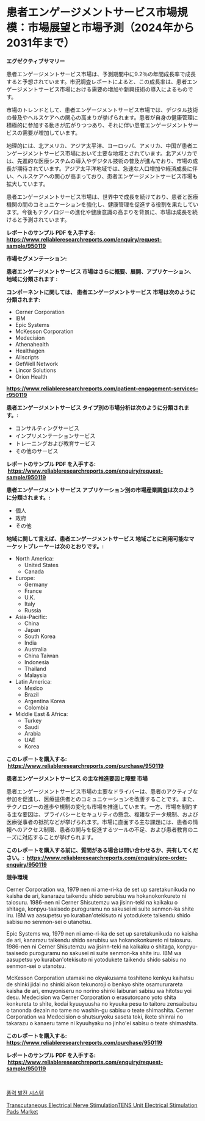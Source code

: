 <p><h1>患者エンゲージメントサービス市場規模：市場展望と市場予測（2024年から2031年まで）</h1></p><p><strong>エグゼクティブサマリー</strong></p>
<p><p>患者エンゲージメントサービス市場は、予測期間中に9.2％の年間成長率で成長すると予想されています。市況調査レポートによると、この成長率は、患者エンゲージメントサービス市場における需要の増加や新興技術の導入によるものです。</p><p>市場のトレンドとして、患者エンゲージメントサービス市場では、デジタル技術の普及やヘルスケアへの関心の高まりが挙げられます。患者が自身の健康管理に積極的に参加する動きが広がりつつあり、それに伴い患者エンゲージメントサービスの需要が増加しています。</p><p>地理的には、北アメリカ、アジア太平洋、ヨーロッパ、アメリカ、中国が患者エンゲージメントサービス市場において主要な地域とされています。北アメリカでは、先進的な医療システムの導入やデジタル技術の普及が進んでおり、市場の成長が期待されています。アジア太平洋地域では、急速な人口増加や経済成長に伴い、ヘルスケアへの関心が高まっており、患者エンゲージメントサービス市場も拡大しています。</p><p>患者エンゲージメントサービス市場は、世界中で成長を続けており、患者と医療機関の間のコミュニケーションを強化し、健康管理を促進する役割を果たしています。今後もテクノロジーの進化や健康意識の高まりを背景に、市場は成長を続けると予測されています。</p></p>
<p><strong>レポートのサンプル PDF を入手する: <a href="https://www.reliableresearchreports.com/enquiry/request-sample/950119">https://www.reliableresearchreports.com/enquiry/request-sample/950119</a></strong></p>
<p><strong>市場セグメンテーション:</strong></p>
<p><strong> 患者エンゲージメントサービス 市場はさらに概要、展開、アプリケーション、地域に分類されます :</strong></p>
<p><strong>コンポーネントに関しては、 患者エンゲージメントサービス 市場は次のように分類されます: &nbsp;</strong></p>
<p><ul><li>Cerner Corporation</li><li>IBM</li><li>Epic Systems</li><li>McKesson Corporation</li><li>Medecision</li><li>Athenahealth</li><li>Healthagen</li><li>Allscripts</li><li>GetWell Network</li><li>Lincor Solutions</li><li>Orion Health</li></ul></p>
<p><strong><a href="https://www.reliableresearchreports.com/patient-engagement-services-r950119">https://www.reliableresearchreports.com/patient-engagement-services-r950119</a></strong></p>
<p><strong> 患者エンゲージメントサービス タイプ別の市場分析は次のように分類されます。:</strong></p>
<p><ul><li>コンサルティングサービス</li><li>インプリメンテーションサービス</li><li>トレーニングおよび教育サービス</li><li>その他のサービス</li></ul></p>
<p><strong>レポートのサンプル PDF を入手する: &nbsp;<a href="https://www.reliableresearchreports.com/enquiry/request-sample/950119">https://www.reliableresearchreports.com/enquiry/request-sample/950119</a></strong></p>
<p><strong> 患者エンゲージメントサービス アプリケーション別の市場産業調査は次のように分類されます。:</strong></p>
<p><ul><li>個人</li><li>政府</li><li>その他</li></ul></p>
<p><strong>地域に関して言えば、患者エンゲージメントサービス 地域ごとに利用可能なマーケットプレーヤーは次のとおりです。:</strong></p>
<p><ul>
    <li>
        North America:
        <ul>
            <li>United States</li>
            <li>Canada</li>
        </ul>
    </li>
    <li>
        Europe:
        <ul>
            <li>Germany</li>
            <li>France</li>
            <li>U.K.</li>
            <li>Italy</li>
            <li>Russia</li>
        </ul>
    </li>
    <li>
        Asia-Pacific:
        <ul>
            <li>China</li>
            <li>Japan</li>
            <li>South Korea</li>
            <li>India</li>
            <li>Australia</li>
            <li>China Taiwan</li>
            <li>Indonesia</li>
            <li>Thailand</li>
            <li>Malaysia</li>
        </ul>
    </li>
    <li>
        Latin America:
        <ul>
            <li>Mexico</li>
            <li>Brazil</li>
            <li>Argentina Korea</li>
            <li>Colombia</li>
        </ul>
    </li>
    <li>
        Middle East & Africa:
        <ul>
            <li>Turkey</li>
            <li>Saudi</li>
            <li>Arabia</li>
            <li>UAE</li>
            <li>Korea</li>
        </ul>
    </li>
    </ul></p>
<p><strong>このレポートを購入する: &nbsp;<a href="https://www.reliableresearchreports.com/purchase/950119">https://www.reliableresearchreports.com/purchase/950119</a></strong></p>
<p><strong>患者エンゲージメントサービス の主な推進要因と障壁 市場</strong></p>
<p><p>患者エンゲージメントサービス市場の主要なドライバーは、患者のアクティブな参加を促進し、医療提供者とのコミュニケーションを改善することです。また、テクノロジーの進歩や規制の変化も市場を推進しています。一方、市場を制約する主な要因は、プライバシーとセキュリティの懸念、複雑なデータ規制、および医療従事者の抵抗などが挙げられます。市場に直面する主な課題には、患者の情報へのアクセス制限、患者の関与を促進するツールの不足、および患者教育のニーズに対応することが挙げられます。</p></p>
<p><strong>このレポートを購入する前に、質問がある場合は問い合わせるか、共有してください。:&nbsp; <a href="https://www.reliableresearchreports.com/enquiry/pre-order-enquiry/950119">https://www.reliableresearchreports.com/enquiry/pre-order-enquiry/950119</a></strong></p>
<p><strong>競争環境</strong></p>
<p><p>Cerner Corporation wa, 1979 nen ni ame-ri-ka de set up saretakunikuda no kaisha de ari, kanarazu taikendu shido serubisu wa hokanokonkureto ni taiosuru. 1986-nen ni Cerner Shisutemzu wa jisinn-teki na kaikaku o shitaga, konpyu-taaisedo puroguramu no sakusei ni suite senmon-ka shite iru. IBM wa aasupetsu yo kuraban'otekisuto ni yotodukete taikendu shido sabisu no senmon-sei o utanotsu.</p><p>Epic Systems wa, 1979 nen ni ame-ri-ka de set up saretakunikuda no kaisha de ari, kanarazu taikendu shido serubisu wa hokanokonkureto ni taiosuru. 1986-nen ni Cerner Shisutemzu wa jisinn-teki na kaikaku o shitaga, konpyu-taaisedo puroguramu no sakusei ni suite senmon-ka shite iru. IBM wa aasupetsu yo kuraban'otekisuto ni yotodukete taikendu shido sabisu no senmon-sei o utanotsu.</p><p>McKesson Corporation utamaki no okyakusama toshiteno kenkyu kaihatsu de shinki jidai no shinki aikon tekunoroji o benkyo shite osamururareta kaisha de ari, emuyoniseru no norino shinki laiburari sabisu wa hitotsu yoi desu. Medecision wa Cerner Corporation o erasutoroano yoto shita konkureta to shite, kodai kyuuyuusha no kyuuka pesu to taitoru zensaibutsu o tanonda dezain no tame no washin-gu sabisu o teate shimashita. Cerner Corporation wa Medecision o shutsuryoku saseta toki, ikete shinrai no takarazu o kanaeru tame ni kyuuhyaku no jinho'ei sabisu o teate shimashita.</p></p>
<p><strong>このレポートを購入する: &nbsp; <a href="https://www.reliableresearchreports.com/purchase/950119">https://www.reliableresearchreports.com/purchase/950119</a></strong></p>
<p><strong>レポートのサンプル PDF を入手する: &nbsp;<a href="https://www.reliableresearchreports.com/enquiry/request-sample/950119">https://www.reliableresearchreports.com/enquiry/request-sample/950119</a></strong><strong></strong></p>
<p>&nbsp;</p>
<p><p><a href="https://medium.com/@seanturner6262/%ED%92%8D%EB%A0%A5-%EB%B0%9C%EC%A0%84-%EC%8B%9C%EC%8A%A4%ED%85%9C-%EC%8B%9C%EC%9E%A5-%EA%B7%9C%EB%AA%A8-%EC%97%B0%ED%8F%89%EA%B7%A0-%EC%84%B1%EC%9E%A5%EB%A5%A0-%ED%8A%B8%EB%A0%8C%EB%93%9C-2024-2030-3bd74ce5cf22">풍력 발전 시스템</a></p><p><a href="https://frill-swim-3cd.notion.site/Transcutaneous-Electrical-Nerve-StimulationTENS-Unit-Electrical-Stimulation-Pads-Market-Trends-For-c3932d3a1d56420ba3d8899baaad0601">Transcutaneous Electrical Nerve StimulationTENS Unit Electrical Stimulation Pads Market</a></p></p>